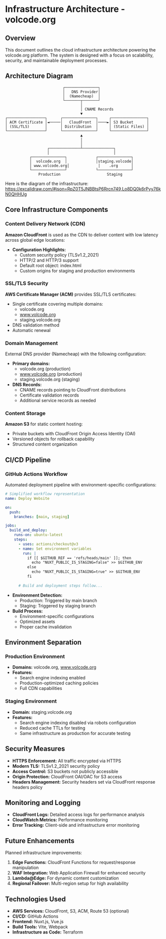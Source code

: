 # Infrastructure Architecture - volcode.org

## Overview

This document outlines the cloud infrastructure architecture powering the volcode.org platform. The system is designed with a focus on scalability, security, and maintainable deployment processes.

## Architecture Diagram

```
                          ┌───────────────┐
                          │   DNS Provider│
                          │  (Namecheap)  │
                          └───────┬───────┘
                                  │
                                  │ CNAME Records
                                  ▼
┌─────────────────┐      ┌───────────────┐     ┌────────────────┐
│ ACM Certificate │◄─────│   CloudFront  │────►│ S3 Bucket      │
│ (SSL/TLS)       │      │ Distribution  │     │ (Static Files) │
└─────────────────┘      └───────────────┘     └────────────────┘
                                  ▲
                                  │
                                  │
                   ┌──────────────┴──────────────┐
                   │                             │
           ┌───────────────┐             ┌───────────────┐
           │  volcode.org  │             │staging.volcode│
           │ www.volcode.org│             │    .org      │
           └───────────────┘             └───────────────┘
               Production                     Staging
```

Here is the diagram of the infrastructure: https://excalidraw.com/#json=RpZ0T5JNBBtsP6Rrcn749,Lo8DQ0k6rPyy76kN0QHHUg

## Core Infrastructure Components

### Content Delivery Network (CDN)

**Amazon CloudFront** is used as the CDN to deliver content with low latency across global edge locations:

- **Configuration Highlights:**
  - Custom security policy (TLSv1.2_2021)
  - HTTP/2 and HTTP/3 support
  - Default root object: index.html
  - Custom origins for staging and production environments

### SSL/TLS Security

**AWS Certificate Manager (ACM)** provides SSL/TLS certificates:

- Single certificate covering multiple domains:
  - volcode.org
  - www.volcode.org
  - staging.volcode.org
- DNS validation method
- Automatic renewal

### Domain Management

External DNS provider (Namecheap) with the following configuration:

- **Primary domains:**
  - volcode.org (production)
  - www.volcode.org (production)
  - staging.volcode.org (staging)
- **DNS Records:**
  - CNAME records pointing to CloudFront distributions
  - Certificate validation records
  - Additional service records as needed

### Content Storage

**Amazon S3** for static content hosting:

- Private buckets with CloudFront Origin Access Identity (OAI)
- Versioned objects for rollback capability
- Structured content organization

## CI/CD Pipeline

### GitHub Actions Workflow

Automated deployment pipeline with environment-specific configurations:

```yaml
# Simplified workflow representation
name: Deploy Website

on:
  push:
    branches: [main, staging]

jobs:
  build_and_deploy:
    runs-on: ubuntu-latest
    steps:
      - uses: actions/checkout@v3
      - name: Set environment variables
        run: |
          if [[ $GITHUB_REF == 'refs/heads/main' ]]; then
            echo "NUXT_PUBLIC_IS_STAGING=false" >> $GITHUB_ENV
          else
            echo "NUXT_PUBLIC_IS_STAGING=true" >> $GITHUB_ENV
          fi
      
      # Build and deployment steps follow...
```

- **Environment Detection:**
  - Production: Triggered by main branch
  - Staging: Triggered by staging branch
- **Build Process:**
  - Environment-specific configurations
  - Optimized assets
  - Proper cache invalidation

## Environment Separation

### Production Environment

- **Domains:** volcode.org, www.volcode.org
- **Features:**
  - Search engine indexing enabled
  - Production-optimized caching policies
  - Full CDN capabilities

### Staging Environment

- **Domain:** staging.volcode.org
- **Features:**
  - Search engine indexing disabled via robots configuration
  - Reduced cache TTLs for testing
  - Same infrastructure as production for accurate testing

## Security Measures

- **HTTPS Enforcement:** All traffic encrypted via HTTPS
- **Modern TLS:** TLSv1.2_2021 security policy
- **Access Control:** S3 buckets not publicly accessible
- **Origin Protection:** CloudFront OAI/OAC for S3 access
- **Headers Management:** Security headers set via CloudFront response headers policy

## Monitoring and Logging

- **CloudFront Logs:** Detailed access logs for performance analysis
- **CloudWatch Metrics:** Performance monitoring
- **Error Tracking:** Client-side and infrastructure error monitoring

## Future Enhancements

Planned infrastructure improvements:

1. **Edge Functions:** CloudFront Functions for request/response manipulation
2. **WAF Integration:** Web Application Firewall for enhanced security
3. **Lambda@Edge:** For dynamic content customization
4. **Regional Failover:** Multi-region setup for high availability

## Technologies Used

- **AWS Services:** CloudFront, S3, ACM, Route 53 (optional)
- **CI/CD:** GitHub Actions
- **Frontend:** Nuxt.js, Vue.js
- **Build Tools:** Vite, Webpack
- **Infrastructure as Code:** Terraform 